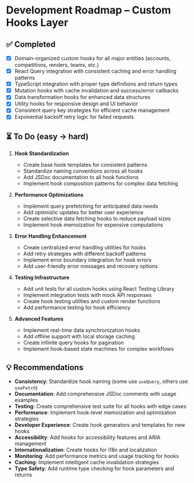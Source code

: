 # Development Roadmap – Custom Hooks Layer

## ✅ Completed

- [x] Domain-organized custom hooks for all major entities (accounts, competitions, renders, teams, etc.)
- [x] React Query integration with consistent caching and error handling patterns
- [x] TypeScript integration with proper type definitions and return types
- [x] Mutation hooks with cache invalidation and success/error callbacks
- [x] Data transformation hooks for enhanced data structures
- [x] Utility hooks for responsive design and UI behavior
- [x] Consistent query key strategies for efficient cache management
- [x] Exponential backoff retry logic for failed requests

## ⏳ To Do (easy → hard)

1. **Hook Standardization**

   - Create base hook templates for consistent patterns
   - Standardize naming conventions across all hooks
   - Add JSDoc documentation to all hook functions
   - Implement hook composition patterns for complex data fetching

2. **Performance Optimizations**

   - Implement query prefetching for anticipated data needs
   - Add optimistic updates for better user experience
   - Create selective data fetching hooks to reduce payload sizes
   - Implement hook memoization for expensive computations

3. **Error Handling Enhancement**

   - Create centralized error handling utilities for hooks
   - Add retry strategies with different backoff patterns
   - Implement error boundary integration for hook errors
   - Add user-friendly error messages and recovery options

4. **Testing Infrastructure**

   - Add unit tests for all custom hooks using React Testing Library
   - Implement integration tests with mock API responses
   - Create hook testing utilities and custom render functions
   - Add performance testing for hook efficiency

5. **Advanced Features**
   - Implement real-time data synchronization hooks
   - Add offline support with local storage caching
   - Create infinite query hooks for pagination
   - Implement hook-based state machines for complex workflows

## 💡 Recommendations

- **Consistency**: Standardize hook naming (some use `useQuery`, others use `useFetch`)
- **Documentation**: Add comprehensive JSDoc comments with usage examples
- **Testing**: Create comprehensive test suite for all hooks with edge cases
- **Performance**: Implement hook-level memoization and optimization strategies
- **Developer Experience**: Create hook generators and templates for new hooks
- **Accessibility**: Add hooks for accessibility features and ARIA management
- **Internationalization**: Create hooks for i18n and localization
- **Monitoring**: Add performance metrics and usage tracking for hooks
- **Caching**: Implement intelligent cache invalidation strategies
- **Type Safety**: Add runtime type checking for hook parameters and returns
